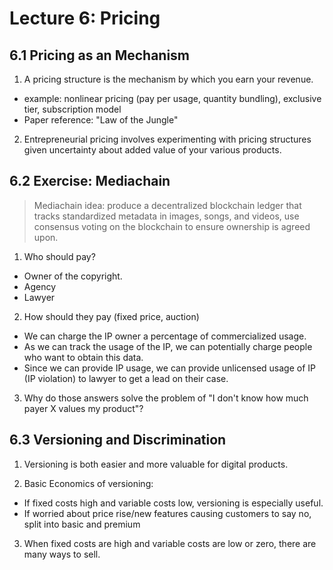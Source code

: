 # Lecture 6: Pricing

## 6.1 Pricing as an Mechanism

1. A pricing structure is the mechanism by which you earn your revenue.
- example: nonlinear pricing (pay per usage, quantity bundling), exclusive tier, subscription model
- Paper reference: "Law of the Jungle"

2. Entrepreneurial pricing involves experimenting with pricing structures given uncertainty about added value of your various products.

## 6.2 Exercise: Mediachain
> Mediachain idea: produce a decentralized blockchain ledger that tracks standardized metadata in images, songs, and videos, use consensus voting on the blockchain to ensure ownership is agreed upon.

1. Who should pay?
- Owner of the copyright. 
- Agency
- Lawyer

2. How should they pay (fixed price, auction)
- We can charge the IP owner a percentage of commercialized usage.
- As we can track the usage of the IP, we can potentially charge people who want to obtain this data.
- Since we can provide IP usage, we can provide unlicensed usage of IP (IP violation) to lawyer to get a lead on their case. 

3. Why do those answers solve the problem of "I don't know how much payer X values my product"?


## 6.3 Versioning and Discrimination

1. Versioning is both easier and more valuable for digital products.

2. Basic Economics of versioning:
- If fixed costs high and variable costs low, versioning is especially useful.
- If worried about price rise/new features causing customers to say no, split into basic and premium

3. When fixed costs are high and variable costs are low or zero, there are many ways to sell.
